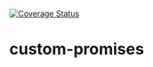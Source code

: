 [![Coverage Status](https://coveralls.io/repos/github/hermes-serverless/custom-promises/badge.svg?branch=master)](https://coveralls.io/github/hermes-serverless/custom-promises?branch=master)

# custom-promises
